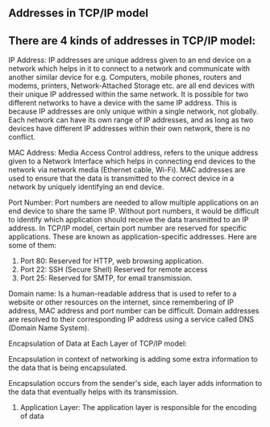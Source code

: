 
## Addresses in TCP/IP model

## There are 4 kinds of addresses in TCP/IP model:

IP Address: IP addresses are unique address given to an end device on a network which helps in it to connect to a network and communicate with another similar device for e.g. Computers, mobile phones, routers and modems, printers, Network-Attached Storage etc. are all end devices with their unique IP addressed within the same network. It is possible for two different networks to have a device with the same IP address. This is because IP addresses are only unique within a single network, not globally. Each network can have its own range of IP addresses, and as long as two devices have different IP addresses within their own network, there is no conflict.

MAC Address: Media Access Control address, refers to the unique address given to a Network Interface which helps in connecting end devices to the network via network media (Ethernet cable, Wi-Fi). MAC addresses are used to ensure that the data is transmitted to the correct device in a network by uniquely identifying an end device.

Port Number: Port numbers are needed to allow multiple applications on an end device to share the same IP. Without port numbers, it would be difficult to identify which application should receive the data transmitted to an IP address. In TCP/IP model, certain port number are reserved for specific applications. These are known as application-specific addresses. Here are some of them:

1. Port 80: Reserved for HTTP, web browsing application.
2. Port 22: SSH (Secure Shell) Reserved for remote access
3. Port 25: Reserved for SMTP, for email transmission. 

Domain name: Is a human-readable address that is used to refer to a website or other resources on the internet, since remembering of IP address, MAC address and port number can be difficult. Domain addresses are resolved to their corresponding IP address using a service called DNS (Domain Name System).


Encapsulation of Data at Each Layer of TCP/IP model:

Encapsulation in context of networking is adding some extra information to the data that is being encapsulated. 

Encapsulation occurs from the sender's side, each layer adds information to the data that eventually helps with its transmission.

1. Application Layer: The application layer is responsible for the encoding of data 